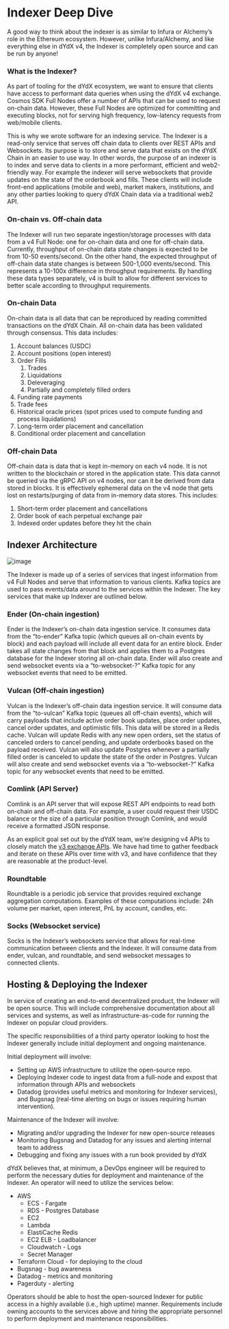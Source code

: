 # Indexer Deep Dive

A good way to think about the indexer is as similar to Infura or Alchemy’s role in the Ethereum ecosystem. However, unlike Infura/Alchemy, and like everything else in dYdX v4, the Indexer is completely open source and can be run by anyone!

### What is the Indexer?

As part of tooling for the dYdX ecosystem, we want to ensure that clients have access to performant data queries when using the dYdX v4 exchange. Cosmos SDK Full Nodes offer a number of APIs that can be used to request on-chain data. However, these Full Nodes are optimized for committing and executing blocks, not for serving high frequency, low-latency requests from web/mobile clients.

This is why we wrote software for an indexing service. The Indexer is a read-only service that serves off chain data to clients over REST APIs and Websockets. Its purpose is to store and serve data that exists on the dYdX Chain in an easier to use way. In other words, the purpose of an indexer is to index and serve data to clients in a more performant, efficient and web2-friendly way. For example the indexer will serve websockets that provide updates on the state of the orderbook and fills. These clients will include front-end applications (mobile and web), market makers, institutions, and any other parties looking to query dYdX Chain data via a traditional web2 API.

### On-chain vs. Off-chain data

The Indexer will run two separate ingestion/storage processes with data from a v4 Full Node: one for on-chain data and one for off-chain data. Currently, throughput of on-chain data state changes is expected to be from 10-50 events/second. On the other hand, the expected throughput of off-chain data state changes is between 500-1,000 events/second. This represents a 10-100x difference in throughput requirements. By handling these data types separately, v4 is built to allow for different services to better scale according to throughput requirements.

### On-chain Data

On-chain data is all data that can be reproduced by reading committed transactions on the dYdX Chain. All on-chain data has been validated through consensus. This data includes:

1. Account balances (USDC)
2. Account positions (open interest)
3. Order Fills 
    1. Trades 
    2. Liquidations
    3. Deleveraging
    4. Partially and completely filled orders
4. Funding rate payments
5. Trade fees
6. Historical oracle prices (spot prices used to compute funding and process liquidations)
7. Long-term order placement and cancellation
8. Conditional order placement and cancellation

### Off-chain Data

Off-chain data is data that is kept in-memory on each v4 node. It is not written to the blockchain or stored in the application state. This data cannot be queried via the gRPC API on v4 nodes, nor can it be derived from data stored in blocks. It is effectively ephemeral data on the v4 node that gets lost on restarts/purging of data from in-memory data stores. This includes:

1. Short-term order placement and cancellations
2. Order book of each perpetual exchange pair
3. Indexed order updates before they hit the chain

## Indexer Architecture

![image](https://github.com/dydxprotocol/v4-documentation/assets/130097657/8fc9842f-49e7-430f-a1f0-969c72489b28)

The Indexer is made up of a series of services that ingest information from v4 Full Nodes and serve that information to various clients. Kafka topics are used to pass events/data around to the services within the Indexer. The key services that make up Indexer are outlined below.

### Ender (On-chain ingestion)

Ender is the Indexer’s on-chain data ingestion service. It consumes data from the “to-ender” Kafka topic (which queues all on-chain events by block) and each payload will include all event data for an entire block. Ender takes all state changes from that block and applies them to a Postgres database for the Indexer storing all on-chain data. Ender will also create and send websocket events via a “to-websocket-?” Kafka topic for any websocket events that need to be emitted.

### Vulcan (Off-chain ingestion)

Vulcan is the Indexer’s off-chain data ingestion service. It will consume data from the “to-vulcan” Kafka topic (queues all off-chain events), which will carry payloads that include active order book updates, place order updates, cancel order updates, and optimistic fills. This data will be stored in a Redis cache. Vulcan will update Redis with any new open orders, set the status of canceled orders to cancel pending, and update orderbooks based on the payload received. Vulcan will also update Postgres whenever a partially filled order is canceled to update the state of the order in Postgres. Vulcan will also create and send websocket events via a “to-websocket-?” Kafka topic for any websocket events that need to be emitted.

### Comlink (API Server)

Comlink is an API server that will expose REST API endpoints to read both on-chain and off-chain data. For example, a user could request their USDC balance or the size of a particular position through Comlink, and would receive a formatted JSON response.

As an explicit goal set out by the dYdX team, we’re designing v4 APIs to closely match the [v3 exchange APIs](https://dydx.exchange/blog/v4-deep-dive-indexer#:~:text=closely%20match%20the-,v3%20exchange%20APIs,-.%20We%20have%20had). We have had time to gather feedback and iterate on these APIs over time with v3, and have confidence that they are reasonable at the product-level.

### Roundtable

Roundtable is a periodic job service that provides required exchange aggregation computations. Examples of these computations include: 24h volume per market, open interest, PnL by account, candles, etc. 

### Socks (Websocket service)

Socks is the Indexer’s websockets service that allows for real-time communication between clients and the Indexer. It will consume data from ender, vulcan, and roundtable, and send websocket messages to connected clients.

## Hosting & Deploying the Indexer

In service of creating an end-to-end decentralized product, the Indexer will be open source.  This will include comprehensive documentation about all services and systems, as well as infrastructure-as-code for running the Indexer on popular cloud providers. 

The specific responsibilities of a third party operator looking to host the Indexer generally include initial deployment and ongoing maintenance. 

Initial deployment will involve: 

- Setting up AWS infrastructure to utilize the open-source repo.
- Deploying Indexer code to ingest data from a full-node and expost that information through APIs and websockets
- Datadog (provides useful metrics and monitoring for Indexer services), and Bugsnag (real-time alerting on bugs or issues requiring human intervention).

Maintenance of the Indexer will involve:

- Migrating and/or upgrading the Indexer for new open-source releases
- Monitoring Bugsnag and Datadog for any issues and alerting internal team to address
- Debugging and fixing any issues with a run book provided by dYdX

dYdX believes that, at minimum, a DevOps engineer will be required to perform the necessary duties for deployment and maintenance of the Indexer. An operator will need to utilize the services below: 

- AWS
    - ECS - Fargate
    - RDS - Postgres Database
    - EC2
    - Lambda
    - ElastiCache Redis
    - EC2 ELB - Loadbalancer
    - Cloudwatch - Logs
    - Secret Manager
- Terraform Cloud - for deploying to the cloud
- Bugsnag - bug awareness
- Datadog - metrics and monitoring
- Pagerduty - alerting

Operators should be able to host the open-sourced Indexer for public access in a highly available (i.e., high uptime) manner. Requirements include owning accounts to the services above and hiring the appropriate personnel to perform deployment and maintenance responsibilities. 
